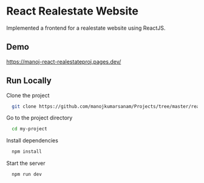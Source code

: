 
# React Realestate Website

Implemented a frontend for a realestate website using ReactJS.


## Demo

https://manoj-react-realestateproj.pages.dev/



## Run Locally

Clone the project

```bash
  git clone https://github.com/manojkumarsanam/Projects/tree/master/react-realestate
```

Go to the project directory

```bash
  cd my-project
```

Install dependencies

```bash
  npm install
```

Start the server

```bash
  npm run dev
```


